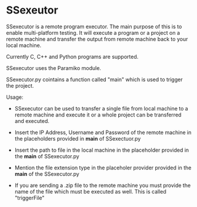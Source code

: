 SSexeutor
=========

SSexecutor is a remote program executor. The main purpose of this is to enable multi-platform testing. 
It will execute a program or a project on a remote machine and transfer the output from remote machine back to your local machine.

Currently C, C++ and Python programs are supported.

SSexecutor uses the Paramiko module. 

SSexecutor.py cointains a function called "main" which is used to trigger the project.

Usage:
  - SSexecutor can be used to transfer a single file from local machine to a remote machine and execute it or a whole     project can be transferred and executed.

  - Insert the IP Address, Username and Password of the remote machine in the placeholders provided in __main__ of SSexectuor.py 
  
  - Insert the path to file in the local machine in the placeholder provided in the __main__ of SSexecutor.py
  
  - Mention the file extension type in the placeholer provider provided in the __main__ of the SSexecutor.py 
  
  - If you are sending a .zip file to the remote machine you must provide the name of the file which must be executed as well. This is called "triggerFile"

